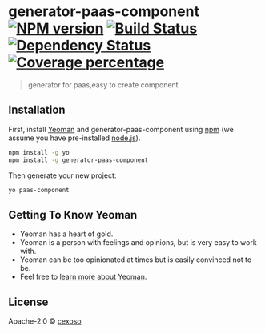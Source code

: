 # generator-paas-component [![NPM version][npm-image]][npm-url] [![Build Status][travis-image]][travis-url] [![Dependency Status][daviddm-image]][daviddm-url] [![Coverage percentage][coveralls-image]][coveralls-url]
> generator for paas,easy to create component

## Installation

First, install [Yeoman](http://yeoman.io) and generator-paas-component using [npm](https://www.npmjs.com/) (we assume you have pre-installed [node.js](https://nodejs.org/)).

```bash
npm install -g yo
npm install -g generator-paas-component
```

Then generate your new project:

```bash
yo paas-component
```

## Getting To Know Yeoman

 * Yeoman has a heart of gold.
 * Yeoman is a person with feelings and opinions, but is very easy to work with.
 * Yeoman can be too opinionated at times but is easily convinced not to be.
 * Feel free to [learn more about Yeoman](http://yeoman.io/).

## License

Apache-2.0 © [cexoso]()


[npm-image]: https://badge.fury.io/js/generator-paas-component.svg
[npm-url]: https://npmjs.org/package/generator-paas-component
[travis-image]: https://travis-ci.org/yunkeCN/generator-paas-component.svg?branch=master
[travis-url]: https://travis-ci.org/yunkeCN/generator-paas-component
[daviddm-image]: https://david-dm.org/yunkeCN/generator-paas-component.svg?theme=shields.io
[daviddm-url]: https://david-dm.org/yunkeCN/generator-paas-component
[coveralls-image]: https://coveralls.io/repos/yunkeCN/generator-paas-component/badge.svg
[coveralls-url]: https://coveralls.io/r/yunkeCN/generator-paas-component
